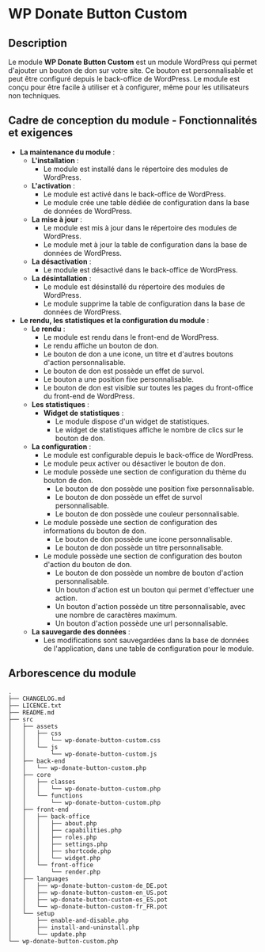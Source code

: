 # WP Donate Button Custom

## Description

Le module **WP Donate Button Custom** est un module WordPress qui permet d'ajouter un bouton de don sur votre site. Ce bouton est personnalisable et peut être configuré depuis le back-office de WordPress. Le module est conçu pour être facile à utiliser et à configurer, même pour les utilisateurs non techniques.

## Cadre de conception du module - Fonctionnalités et exigences

- **La maintenance du module** :
    - **L'installation** :
        - Le module est installé dans le répertoire des modules de WordPress.
    - **L'activation** :
        - Le module est activé dans le back-office de WordPress.
        - Le module crée une table dédiée de configuration dans la base de données de WordPress.
    - **La mise à jour** :
        - Le module est mis à jour dans le répertoire des modules de WordPress.
        - Le module met à jour la table de configuration dans la base de données de WordPress.
    - **La désactivation** :
        - Le module est désactivé dans le back-office de WordPress.
    - **La désintallation** :
        - Le module est désinstallé du répertoire des modules de WordPress.
        - Le module supprime la table de configuration dans la base de données de WordPress.
- **Le rendu, les statistiques et la configuration du module** :
    - **Le rendu** :
        - Le module est rendu dans le front-end de WordPress.
        - Le rendu affiche un bouton de don.
        - Le bouton de don a une icone, un titre et d'autres boutons d'action personnalisable.
        - Le bouton de don est possède un effet de survol.
        - Le bouton a une position fixe personnalisable.
        - Le bouton de don est visible sur toutes les pages du front-office du front-end de WordPress.
    - **Les statistiques** :
        - **Widget de statistiques** :
            - Le module dispose d'un widget de statistiques.
            - Le widget de statistiques affiche le nombre de clics sur le bouton de don.
    - **La configuration** :
        - Le module est configurable depuis le back-office de WordPress.
        - Le module peux activer ou désactiver le bouton de don.
        - Le module possède une section de configuration du thème du bouton de don.
            - Le bouton de don possède une position fixe personnalisable.
            - Le bouton de don possède un effet de survol personnalisable.
            - Le bouton de don possède une couleur personnalisable.
        - Le module possède une section de configuration des informations du bouton de don.
            - Le bouton de don possède une icone personnalisable.
            - Le bouton de don possède un titre personnalisable.
        - Le module possède une section de configuration des bouton d'action du bouton de don.
            - Le bouton de don possède un nombre de bouton d'action personnalisable.
            - Un bouton d'action est un bouton qui permet d'effectuer une action.
            - Un bouton d'action possède un titre personnalisable, avec une nombre de caractères maximum.
            - Un bouton d'action possède une url personnalisable.
    - **La sauvegarde des données** :
        - Les modifications sont sauvegardées dans la base de données de l'application, dans une table de configuration pour le module.

## Arborescence du module

```
.
├── CHANGELOG.md
├── LICENCE.txt
├── README.md
├── src
│   ├── assets
│   │   ├── css
│   │   │   └── wp-donate-button-custom.css
│   │   └── js
│   │       └── wp-donate-button-custom.js
│   ├── back-end
│   │   └── wp-donate-button-custom.php
│   ├── core
│   │   ├── classes
│   │   │   └── wp-donate-button-custom.php
│   │   └── functions
│   │       └── wp-donate-button-custom.php
│   ├── front-end
│   │   ├── back-office
│   │   │   ├── about.php
│   │   │   ├── capabilities.php
│   │   │   ├── roles.php
│   │   │   ├── settings.php
│   │   │   ├── shortcode.php
│   │   │   └── widget.php
│   │   └── front-office
│   │       └── render.php
│   ├── languages
│   │   ├── wp-donate-button-custom-de_DE.pot
│   │   ├── wp-donate-button-custom-en_US.pot
│   │   ├── wp-donate-button-custom-es_ES.pot
│   │   └── wp-donate-button-custom-fr_FR.pot
│   └── setup
│       ├── enable-and-disable.php
│       ├── install-and-uninstall.php
│       └── update.php
└── wp-donate-button-custom.php
```